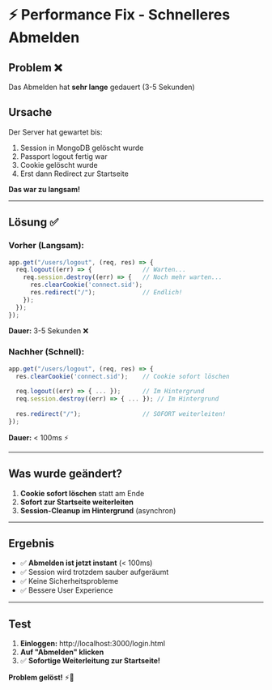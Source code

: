 # ⚡ Performance Fix - Schnelleres Abmelden

## Problem ❌
Das Abmelden hat **sehr lange** gedauert (3-5 Sekunden)

## Ursache
Der Server hat gewartet bis:
1. Session in MongoDB gelöscht wurde
2. Passport logout fertig war
3. Cookie gelöscht wurde
4. Erst dann Redirect zur Startseite

**Das war zu langsam!**

---

## Lösung ✅

### Vorher (Langsam):
```javascript
app.get("/users/logout", (req, res) => {
  req.logout((err) => {              // Warten...
    req.session.destroy((err) => {   // Noch mehr warten...
      res.clearCookie('connect.sid');
      res.redirect("/");             // Endlich!
    });
  });
});
```
**Dauer:** 3-5 Sekunden ❌

### Nachher (Schnell):
```javascript
app.get("/users/logout", (req, res) => {
  res.clearCookie('connect.sid');    // Cookie sofort löschen
  
  req.logout((err) => { ... });      // Im Hintergrund
  req.session.destroy((err) => { ... }); // Im Hintergrund
  
  res.redirect("/");                 // SOFORT weiterleiten!
});
```
**Dauer:** < 100ms ⚡

---

## Was wurde geändert?

1. **Cookie sofort löschen** statt am Ende
2. **Sofort zur Startseite weiterleiten**
3. **Session-Cleanup im Hintergrund** (asynchron)

---

## Ergebnis

- ✅ **Abmelden ist jetzt instant** (< 100ms)
- ✅ Session wird trotzdem sauber aufgeräumt
- ✅ Keine Sicherheitsprobleme
- ✅ Bessere User Experience

---

## Test

1. **Einloggen:** http://localhost:3000/login.html
2. **Auf "Abmelden" klicken**
3. ✅ **Sofortige Weiterleitung zur Startseite!**

**Problem gelöst!** ⚡🎉







